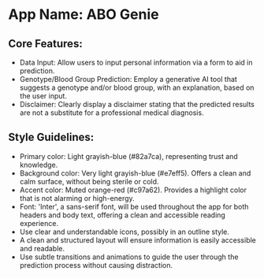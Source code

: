# **App Name**: ABO Genie

## Core Features:

- Data Input: Allow users to input personal information via a form to aid in prediction.
- Genotype/Blood Group Prediction: Employ a generative AI tool that suggests a genotype and/or blood group, with an explanation, based on the user input.
- Disclaimer: Clearly display a disclaimer stating that the predicted results are not a substitute for a professional medical diagnosis.

## Style Guidelines:

- Primary color: Light grayish-blue (#82a7ca), representing trust and knowledge.
- Background color: Very light grayish-blue (#e7eff5). Offers a clean and calm surface, without being sterile or cold.
- Accent color: Muted orange-red (#c97a62). Provides a highlight color that is not alarming or high-energy.
- Font: 'Inter', a sans-serif font, will be used throughout the app for both headers and body text, offering a clean and accessible reading experience.
- Use clear and understandable icons, possibly in an outline style.
- A clean and structured layout will ensure information is easily accessible and readable.
- Use subtle transitions and animations to guide the user through the prediction process without causing distraction.